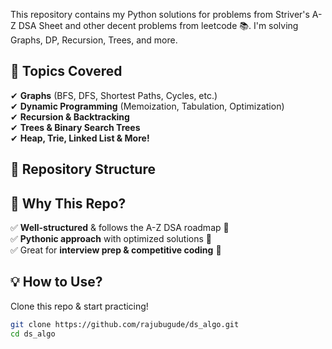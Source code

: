 This repository contains my Python solutions for problems from Striver's A-Z DSA Sheet and other decent problems from leetcode 📚. I'm solving Graphs, DP, Recursion, Trees, and more.


## 📌 Topics Covered  
✔ **Graphs** (BFS, DFS, Shortest Paths, Cycles, etc.)  
✔ **Dynamic Programming** (Memoization, Tabulation, Optimization)  
✔ **Recursion & Backtracking**  
✔ **Trees & Binary Search Trees**  
✔ **Heap, Trie, Linked List & More!**  

## 📂 Repository Structure  

## 🚀 Why This Repo?  
✅ **Well-structured** & follows the A-Z DSA roadmap 📌  
✅ **Pythonic approach** with optimized solutions 🐍  
✅ Great for **interview prep & competitive coding** 🎯  

## 💡 How to Use?  
Clone this repo & start practicing!  
```bash
git clone https://github.com/rajubugude/ds_algo.git
cd ds_algo
